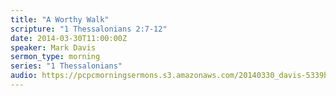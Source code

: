 ```yaml
---
title: "A Worthy Walk"
scripture: "1 Thessalonians 2:7-12"
date: 2014-03-30T11:00:00Z
speaker: Mark Davis
sermon_type: morning
series: "1 Thessalonians"
audio: https://pcpcmorningsermons.s3.amazonaws.com/20140330_davis-5339ba90563ee.mp3 
---
```



